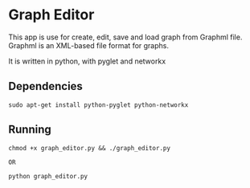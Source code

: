 # Graph Editor

This app is use for create, edit, save and load graph from Graphml file.
Graphml is an XML-based file format for graphs.

It is written in python, with pyglet and networkx

## Dependencies

    sudo apt-get install python-pyglet python-networkx

## Running

    chmod +x graph_editor.py && ./graph_editor.py

    OR

    python graph_editor.py
